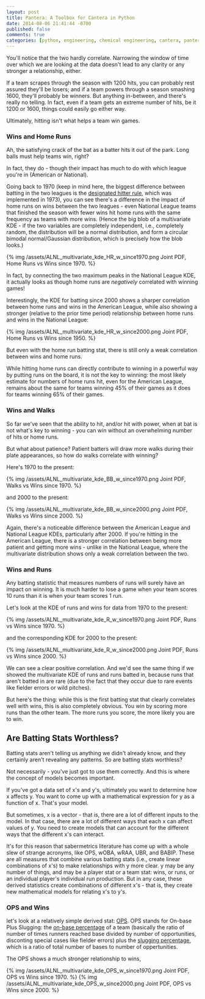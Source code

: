 ```yaml
---
layout: post
title: Pantera: A Toolbox for Cantera in Python
date: 2014-08-06 21:41:44 -0700
published: false
comments: true
categories: [python, engineering, chemical engineering, cantera, pantera]
---
```


You'll notice that the two hardly correlate. Narrowing the window of time over which 
we are looking at the data doesn't lead to any clarity or any stronger a relationship, either.

If a team scrapes through the season with 1200 hits, you can probably rest assured they'll be losers; 
and if a team powers through a season smashing 1600, they'll probably be winners. But anything 
in-between, and there's really no telling. In fact, even if a team gets an extreme
number of hits, be it 1200 or 1600, things could easily go either way.

Ultimately, hitting isn't what helps a team win games.

### Wins and Home Runs

Ah, the satisfying crack of the bat as a batter hits it out of the park.
Long balls must help teams win, right?

In fact, they do - though their impact has much to do with which league
you're in (American or National). 

Going back to 1970 (keep in mind here, the biggest difference between batting in the two leagues
is the [designated hitter rule](https://en.wikipedia.org/wiki/Designated_hitter), which was 
implemented in 1973), you can see there's a difference in the impact of home runs on wins 
between the two leagues - even National League teams that finished the season with fewer wins 
hit home runs with the same frequency as teams with more wins. 
(Hence the big blob of a multivariate KDE - if the two variables are completely independent, i.e., 
completely random, the distribution will be a normal distribution, and form a circular 
bimodal normal/Gaussian distribution, which is precisely how the blob looks.)

{% img /assets/ALNL_multivariate_kde_HR_w_since1970.png Joint PDF, Home Runs vs Wins since 1970. %}

In fact, by connecting the two maximum peaks in the National League KDE, it actually looks as though home runs
are *negatively* correlated with winning games!

Interestingly, the KDE for batting since 2000 shows a sharper correlation between home runs 
and wins in the American League, while also showing a stronger (relative to the prior time period) 
relationship between home runs and wins in the National League:

{% img /assets/ALNL_multivariate_kde_HR_w_since2000.png Joint PDF, Home Runs vs Wins since 1950. %}

But even with the home run batting stat, there is still only a weak correlation 
between wins and home runs.

While hitting home runs can directly contribute to winning in a powerful way by putting runs on the board,
it is not the key to winning: the most likely estimate for numbers of home runs hit, even for the American League,
remains about the same for teams winning 45% of their games as it does for teams winning 65% of their games.

### Wins and Walks

So far we've seen that the ability to hit, and/or hit with power, when at bat is not 
what's key to winning - you can win without an overwhelming number of hits or home runs. 

But what about patience? Patient batters will draw more walks during their plate appearances,
so how do walks correlate with winning?

Here's 1970 to the present:

{% img /assets/ALNL_multivariate_kde_BB_w_since1970.png Joint PDF, Walks vs Wins since 1970. %}

and 2000 to the present:

{% img /assets/ALNL_multivariate_kde_BB_w_since2000.png Joint PDF, Walks vs Wins since 2000. %}

Again, there's a noticeable difference between the American League and 
National League KDEs, particularly after 2000. If you're hitting in the American League, 
there is a stronger correlation between being more patient and getting more wins - 
unlike in the National League, where the multivariate distribution shows only a weak
correlation between the two. 

### Wins and Runs

Any batting statistic that measures numbers of runs will surely have an impact on winning.
It is much harder to lose a game when your team scores 10 runs than it is when your team
scores 1 run. 

Let's look at the KDE of runs and wins for data from 1970 to the present:

{% img /assets/ALNL_multivariate_kde_R_w_since1970.png Joint PDF, Runs vs Wins since 1970. %}

and the corresponding KDE for 2000 to the present:

{% img /assets/ALNL_multivariate_kde_R_w_since2000.png Joint PDF, Runs vs Wins since 2000. %}

We can see a clear positive correlation. And we'd see the same thing if we showed
the multivariate KDE of runs and runs batted in, because runs that aren't batted in
are rare (due to the fact that they occur due to rare events like fielder errors or 
wild pitches).

But here's the thing: while this is the first batting stat that clearly correlates well 
with wins, this is also completely obvious. You win by scoring more runs than the other team.
The more runs you score, the more likely you are to win. 

## Are Batting Stats Worthless?

Batting stats aren't telling us anything we didn't already know, and they certainly
aren't revealing any patterns. So are batting stats worthless?

Not necessarily - you've just got to use them correctly. And this is where
the concept of models becomes important.

If you've got a data set of x's and y's, ultimately you want to determine
how x affects y. You want to come up with a mathematical expression for y as a function of x.
That's your model.

But sometimes, x is a vector - that is, there are a lot of different inputs to the model.
In that case, there are a lot of different ways that each x can affect values of y.
You need to create models that can account for the different ways that the different
x's can interact.

It's for this reason that sabermetrics literature has come up with a whole slew of 
strange acronyms, like OPS, wOBA, wRAA, UBR, and BABIP. These are all measures that
combine various batting stats (i.e., create linear combinations of x's) to make 
relationships with y more clear. y may be any number of things, and may be a player stat
or a team stat: wins, or runs, or an individual player's individual run production.
But in any case, these derived statistics create combinations of different x's - 
that is, they create new mathematical models for relating x's to y's. 

### OPS and Wins

let's look at a relatively simple derived stat: [OPS](http://www.fangraphs.com/library/offense/ops/). 
OPS stands for On-base Plus Slugging:
the [on-base percentage](https://en.wikipedia.org/wiki/On-base_percentage) 
of a team (basically the ratio of number of times runners reached base divided by number of opportunities,
disconting special cases like fielder errors) plus the [slugging percentage](https://en.wikipedia.org/wiki/Slugging_percentage),
which is a ratio of total number of bases to number of oppertunities.

The OPS shows a much stronger relationship to wins, 

{% img /assets/ALNL_multivariate_kde_OPS_w_since1970.png Joint PDF, OPS vs Wins since 1970. %}
{% img /assets/ALNL_multivariate_kde_OPS_w_since2000.png Joint PDF, OPS vs Wins since 2000. %}






